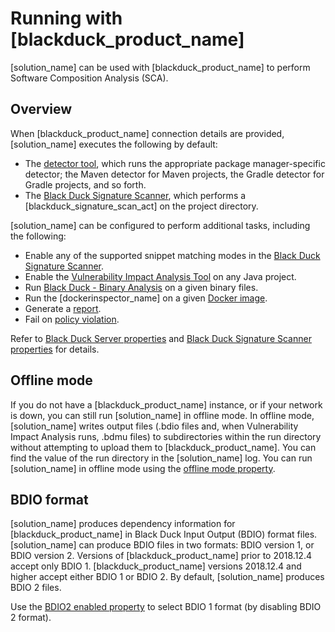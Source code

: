 # Running with [blackduck_product_name]

[solution_name] can be used with [blackduck_product_name] to perform Software Composition Analysis (SCA).

## Overview

When [blackduck_product_name] connection details are provided, [solution_name] executes
the following by default:

* The [detector tool](../../components/detectors.md), which runs the appropriate package manager-specific detector; the Maven detector
for Maven projects, the Gradle detector for Gradle projects, and so forth.
* The [Black Duck Signature Scanner](../../properties/configuration/signature-scanner.md), which performs a [blackduck_signature_scan_act] on the
project directory.

[solution_name] can be configured to perform additional tasks, including the following:

* Enable any of the supported snippet matching modes in the [Black Duck Signature Scanner](../../properties/configuration/signature-scanner.md).
* Enable the [Vulnerability Impact Analysis Tool](../../properties/configuration/impact-analysis.md#vulnerability-impact-analysis-enabled) on any Java project.
* Run [Black Duck - Binary Analysis](../../properties/configuration/binary-scanner.md) on a given binary files.
* Run the [dockerinspector_name] on a given [Docker image](../../packagemgrs/docker/intro.md).
* Generate a [report](../../properties/configuration/report.md).
* Fail on [policy violation](../../properties/configuration/project.md#fail-on-policy-violation-severities-advanced).

Refer to [Black Duck Server properties](../../properties/configuration/blackduck-server.md)
and [Black Duck Signature Scanner properties](../../properties/configuration/signature-scanner.md) for details.

## Offline mode

If you do not have a [blackduck_product_name] instance, or if your network is down, you can still run [solution_name] in offline mode.
In offline mode, [solution_name] writes output files (.bdio files and, when Vulnerability Impact Analysis runs, .bdmu files) to subdirectories
within the run directory without attempting to upload them to [blackduck_product_name]. You can find the value of the run directory in the [solution_name] log.
You can run [solution_name] in offline mode using the [offline mode property](../../properties/configuration/blackduck-server.md#offline-mode).

## BDIO format

[solution_name] produces dependency information for [blackduck_product_name] in Black Duck Input Output (BDIO) format files.
[solution_name] can produce BDIO files in two formats: BDIO version 1, or BDIO version 2.
Versions of [blackduck_product_name] prior to 2018.12.4 accept only BDIO 1.
[blackduck_product_name] versions 2018.12.4 and higher accept either BDIO 1 or BDIO 2.
By default, [solution_name] produces BDIO 2 files.

Use the [BDIO2 enabled property](../../properties/configuration/paths.md#bdio-2-enabled-deprecated) to select BDIO 1 format
(by disabling BDIO 2 format).

